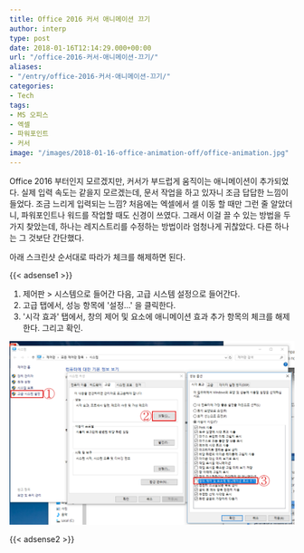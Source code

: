 ```yaml
---
title: Office 2016 커서 애니메이션 끄기
author: interp
type: post
date: 2018-01-16T12:14:29.000+00:00
url: "/office-2016-커서-애니메이션-끄기/"
aliases:
- "/entry/office-2016-커서-애니메이션-끄기/"
categories:
- Tech
tags:
- MS 오피스
- 엑셀
- 파워포인트
- 커서
image: "/images/2018-01-16-office-animation-off/office-animation.jpg"
---
```

Office 2016 부터인지 모르겠지만, 커서가 부드럽게 움직이는 애니메이션이 추가되었다. 실제 입력 속도는 같을지 모르겠는데, 문서 작업을 하고 있자니 조금 답답한 느낌이 들었다. 조금 느리게 입력되는 느낌? 처음에는 엑셀에서 셀 이동 할 때만 그런 줄 알았더니, 파워포인트나 워드를 작업할 때도 신경이 쓰였다. 그래서 이걸 끌 수 있는 방법을 두 가지 찾았는데, 하나는 레지스트리를 수정하는 방법이라 엄청나게 귀찮았다. 다른 하나는 그 것보단 간단했다. 

아래 스크린샷 순서대로 따라가 체크를 해제하면 된다.

{{< adsense1 >}}

  1. 제어판 > 시스템으로 들어간 다음, 고급 시스템 설정으로 들어간다.
  2. 고급 탭에서, 성능 항목에 '설정&#8230;' 을 클릭한다.
  3. '시각 효과' 탭에서, 창의 제어 및 요소에 애니메이션 효과 추가 항목의 체크를 해제한다. 그리고 확인.

![](/images/2018-01-16-office-animation-off/blog.png)

{{< adsense2 >}}